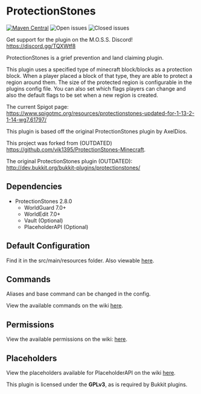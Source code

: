 # ProtectionStones
[![Maven Central](https://img.shields.io/maven-central/v/dev.espi/protectionstones.svg?label=Maven%20Central)](https://search.maven.org/search?q=g:%22dev.espi%22%20AND%20a:%22protectionstones%22)
![Open issues](https://img.shields.io/github/issues-raw/espidev/ProtectionStones)
![Closed issues](https://img.shields.io/github/issues-closed-raw/espidev/ProtectionStones)

Get support for the plugin on the M.O.S.S. Discord! https://discord.gg/TQXWtf8

ProtectionStones is a grief prevention and land claiming plugin.

This plugin uses a specified type of minecraft block/blocks as a protection block. When a player placed a block of that type, they are able to protect a region around them. The size of the protected region is configurable in the plugins config file. You can also set which flags players can change and also the default flags to be set when a new region is created.

The current Spigot page: https://www.spigotmc.org/resources/protectionstones-updated-for-1-13-2-1-14-wg7.61797/

This plugin is based off the original ProtectionStones plugin by AxelDios.

This project was forked from (OUTDATED) https://github.com/vik1395/ProtectionStones-Minecraft.

The original ProtectionStones plugin (OUTDATED): http://dev.bukkit.org/bukkit-plugins/protectionstones/

## Dependencies
* ProtectionStones 2.8.0
  * WorldGuard 7.0+
  * WorldEdit 7.0+
  * Vault (Optional)
  * PlaceholderAPI (Optional)
  
## Default Configuration
Find it in the src/main/resources folder. Also viewable [here](https://github.com/espidev/ProtectionStones/wiki/Configuration).

## Commands
Aliases and base command can be changed in the config.

View the available commands on the wiki [here](https://github.com/espidev/ProtectionStones/wiki/Commands).

## Permissions
View the available permissions on the wiki: [here](https://github.com/espidev/ProtectionStones/wiki/Permissions).

## Placeholders
View the placeholders available for PlaceholderAPI on the wiki [here](https://github.com/espidev/ProtectionStones/wiki/Placeholders).

This plugin is licensed under the **GPLv3**, as is required by Bukkit plugins.
